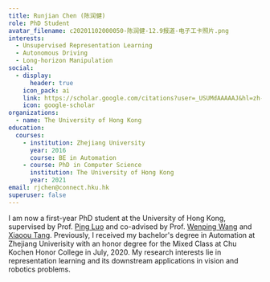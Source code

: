 ```yaml
---
title: Runjian Chen (陈润健)
role: PhD Student
avatar_filename: c20201102000050-陈润健-12.9报道-电子工卡照片.png
interests:
  - Unsupervised Representation Learning
  - Autonomous Driving
  - Long-horizon Manipulation
social:
  - display:
      header: true
    icon_pack: ai
    link: https://scholar.google.com/citations?user=_USUMdAAAAAJ&hl=zh-CN
    icon: google-scholar
organizations:
  - name: The University of Hong Kong
education:
  courses:
    - institution: Zhejiang University
      year: 2016
      course: BE in Automation
    - course: PhD in Computer Science
      institution: The University of Hong Kong
      year: 2021
email: rjchen@connect.hku.hk
superuser: false
---
```

I am now a first-year PhD student at the University of Hong Kong, supervised by Prof. [Ping Luo](http://luoping.me) and co-advised by Prof. [Wenping Wang](https://www.cs.hku.hk/people/academic-staff/wenping) and [Xiaoou Tang](https://www.ie.cuhk.edu.hk/people/xotang.shtml). Previously, I received my bachelor's degree in Automation at Zhejiang Univerisity with an honor degree for the Mixed Class at Chu Kochen Honor College in July, 2020. My research interests lie in representation learning and its downstream applications in vision and robotics problems.